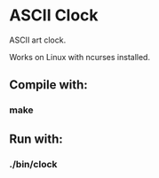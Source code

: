 # ASCII Clock
ASCII art clock.

Works on Linux with ncurses installed.

## Compile with:
### make 

## Run with:
### ./bin/clock
